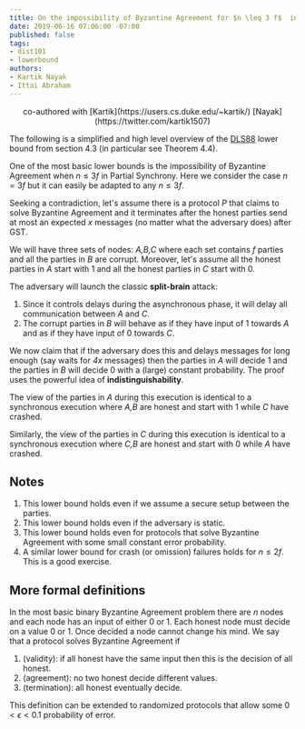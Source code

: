 ```yaml
---
title: On the impossibility of Byzantine Agreement for $n \leq 3 f$  in Partial synchrony
date: 2019-06-16 07:06:00 -07:00
published: false
tags:
- dist101
- lowerbound
authors:
- Kartik Nayak
- Ittai Abraham
---
```


<p align="center">
  co-authored with [Kartik](https://users.cs.duke.edu/~kartik/) [Nayak](https://twitter.com/kartik1507)
</p>



The following is a simplified and high level overview of the [DLS88](https://groups.csail.mit.edu/tds/papers/Lynch/jacm88.pdf) lower bound from section 4.3 (in particular see Theorem 4.4).

One of the most basic lower bounds is the impossibility of Byzantine Agreement when $n \leq  3f$ in Partial Synchrony. Here we consider the case $n=3f$ but it can easily be adapted to any $n \leq 3f$.

Seeking a contradiction, let's assume there is a protocol _P_ that claims to solve Byzantine Agreement and it terminates after the honest parties send at most an expected _x_ messages (no matter what the adversary does) after GST.

We will have three sets of nodes: _A,B,C_ where each set contains _f_ parties and all the parties in _B_ are corrupt. Moreover, let's assume all the honest parties in _A_ start with 1 and all the honest parties in _C_ start with 0.

The adversary will launch the classic **split-brain** attack:
1. Since it controls delays during the asynchronous phase, it will delay all communication between _A_ and _C_.
2. The corrupt parties in _B_ will behave as if they have input of 1 towards _A_ and as if they have input of 0 towards _C_.

We now claim that if the adversary does this and delays messages for long enough (say waits for _4x_ messages) then the parties in _A_ will decide 1 and the parties in _B_ will decide 0 with a (large) constant probability. The proof uses the powerful idea of **indistinguishability**.

The view of the parties in _A_ during this execution is identical to a synchronous execution where _A,B_ are honest and start with 1 while _C_ have crashed.

Similarly, the view of the parties in _C_ during this execution is identical to a synchronous execution where _C,B_ are honest and start with 0 while _A_ have crashed.

## Notes

1. This lower bound holds even if we assume a secure setup between the parties.
2. This lower bound holds even if the adversary is static.
3. This lower bound holds even for protocols that solve Byzantine Agreement with some small constant error probability.
4. A similar lower bound for crash (or omission) failures holds for $n\leq 2f$. This is a good exercise. 

## More formal definitions

In the most basic binary Byzantine Agreement problem there are $n$ nodes and each node has an input of either 0 or 1. Each honest node must decide on a value 0 or 1. Once decided a node cannot change his mind. We say that a protocol solves Byzantine Agreement if
1. (validity): if all honest have the same input then this is the decision of all honest.
2. (agreement): no two honest decide different values.
3. (termination): all honest eventually decide.

This definition can be extended to randomized protocols that allow some $0<\epsilon <0.1$ probability of error.

